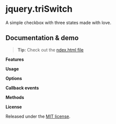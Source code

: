 # jquery.triSwitch

A simple checkbox with three states made with love.


## Documentation & demo

> **Tip:** Check out the [ndex.html file](https://github.com/ApiO/jquery.triSwitch/blob/master/index.html)



**Features**


**Usage**


**Options**


**Callback events**


**Methods**


**License**

Released under the [MIT license](http://www.opensource.org/licenses/MIT).